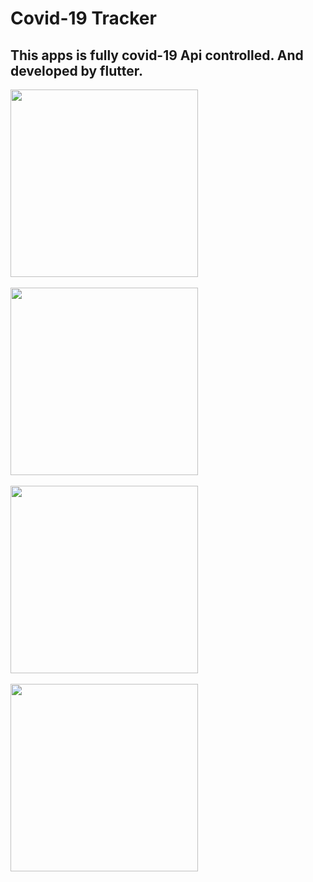 # Covid-19 Tracker
## This apps is fully covid-19 Api controlled. And developed by flutter. 
<img src = "asset/image/photo_2022-12-28_23-27-14.jpg" width = 300><br><br/>
<img src = "asset/image/photo_2022-12-28_23-27-17.jpg" width = 300><br><br/>
<img src = "asset/image/photo_2022-12-28_23-27-20.jpg" width = 300><br><br/>
<img src = "asset/image/photo_2022-12-28_23-27-22.jpg" width = 300><br><br/>

